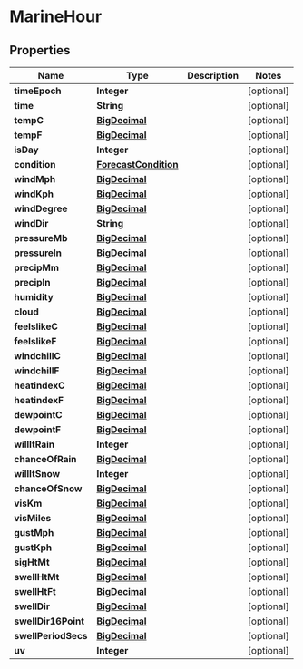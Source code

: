 
# MarineHour

## Properties
Name | Type | Description | Notes
------------ | ------------- | ------------- | -------------
**timeEpoch** | **Integer** |  |  [optional]
**time** | **String** |  |  [optional]
**tempC** | [**BigDecimal**](BigDecimal.md) |  |  [optional]
**tempF** | [**BigDecimal**](BigDecimal.md) |  |  [optional]
**isDay** | **Integer** |  |  [optional]
**condition** | [**ForecastCondition**](ForecastCondition.md) |  |  [optional]
**windMph** | [**BigDecimal**](BigDecimal.md) |  |  [optional]
**windKph** | [**BigDecimal**](BigDecimal.md) |  |  [optional]
**windDegree** | [**BigDecimal**](BigDecimal.md) |  |  [optional]
**windDir** | **String** |  |  [optional]
**pressureMb** | [**BigDecimal**](BigDecimal.md) |  |  [optional]
**pressureIn** | [**BigDecimal**](BigDecimal.md) |  |  [optional]
**precipMm** | [**BigDecimal**](BigDecimal.md) |  |  [optional]
**precipIn** | [**BigDecimal**](BigDecimal.md) |  |  [optional]
**humidity** | [**BigDecimal**](BigDecimal.md) |  |  [optional]
**cloud** | [**BigDecimal**](BigDecimal.md) |  |  [optional]
**feelslikeC** | [**BigDecimal**](BigDecimal.md) |  |  [optional]
**feelslikeF** | [**BigDecimal**](BigDecimal.md) |  |  [optional]
**windchillC** | [**BigDecimal**](BigDecimal.md) |  |  [optional]
**windchillF** | [**BigDecimal**](BigDecimal.md) |  |  [optional]
**heatindexC** | [**BigDecimal**](BigDecimal.md) |  |  [optional]
**heatindexF** | [**BigDecimal**](BigDecimal.md) |  |  [optional]
**dewpointC** | [**BigDecimal**](BigDecimal.md) |  |  [optional]
**dewpointF** | [**BigDecimal**](BigDecimal.md) |  |  [optional]
**willItRain** | **Integer** |  |  [optional]
**chanceOfRain** | [**BigDecimal**](BigDecimal.md) |  |  [optional]
**willItSnow** | **Integer** |  |  [optional]
**chanceOfSnow** | [**BigDecimal**](BigDecimal.md) |  |  [optional]
**visKm** | [**BigDecimal**](BigDecimal.md) |  |  [optional]
**visMiles** | [**BigDecimal**](BigDecimal.md) |  |  [optional]
**gustMph** | [**BigDecimal**](BigDecimal.md) |  |  [optional]
**gustKph** | [**BigDecimal**](BigDecimal.md) |  |  [optional]
**sigHtMt** | [**BigDecimal**](BigDecimal.md) |  |  [optional]
**swellHtMt** | [**BigDecimal**](BigDecimal.md) |  |  [optional]
**swellHtFt** | [**BigDecimal**](BigDecimal.md) |  |  [optional]
**swellDir** | [**BigDecimal**](BigDecimal.md) |  |  [optional]
**swellDir16Point** | [**BigDecimal**](BigDecimal.md) |  |  [optional]
**swellPeriodSecs** | [**BigDecimal**](BigDecimal.md) |  |  [optional]
**uv** | **Integer** |  |  [optional]



